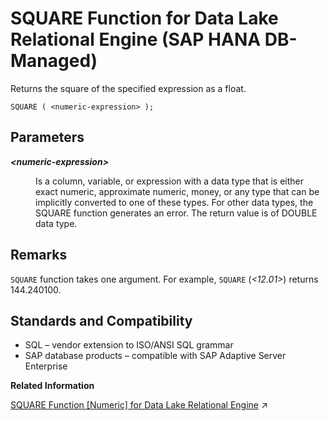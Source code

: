 <!-- loiob449a8a0b1e949ef81aceed2ee770dd3 -->

# SQUARE Function for Data Lake Relational Engine \(SAP HANA DB-Managed\)

Returns the square of the specified expression as a float.



```
SQUARE ( <numeric-expression> );
```



<a name="loiob449a8a0b1e949ef81aceed2ee770dd3__section_gh3_2w5_vrb"/>

## Parameters


<dl>
<dt><b>

*<numeric-expression\>*

</b></dt>
<dd>

Is a column, variable, or expression with a data type that is either exact numeric, approximate numeric, money, or any type that can be implicitly converted to one of these types. For other data types, the SQUARE function generates an error. The return value is of DOUBLE data type.



</dd>
</dl>



<a name="loiob449a8a0b1e949ef81aceed2ee770dd3__section_nwv_2w5_vrb"/>

## Remarks

`SQUARE` function takes one argument. For example, `SQUARE` \(*<12.01\>*\) returns 144.240100.



<a name="loiob449a8a0b1e949ef81aceed2ee770dd3__section_kgj_fw5_vrb"/>

## Standards and Compatibility

-   SQL – vendor extension to ISO/ANSI SQL grammar
-   SAP database products – compatible with SAP Adaptive Server Enterprise

**Related Information**  


[SQUARE Function \[Numeric\] for Data Lake Relational Engine](https://help.sap.com/viewer/19b3964099384f178ad08f2d348232a9/2024_3_QRC/en-US/a582f08784f210158c9aebe92c8ae80f.html "Returns the square of the specified expression as a float.") :arrow_upper_right:

